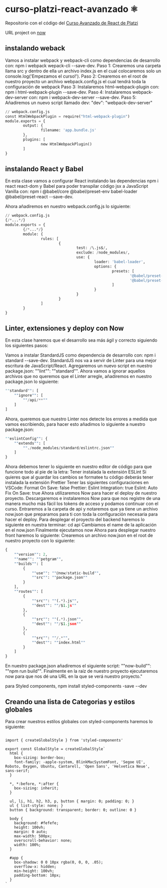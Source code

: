 # curso-platzi-react-avanzado ⚛️

Repositorio con el código del [Curso Avanzado de React de Platzi](https://platzi.com/cursos/react-avanzado/)

URL project on [now](https://cursoreactavanzado.now.sh/)

## instalando weback
 Vamos a instalar webpack y webpack-cli como dependencias de desarrollo con: npm i webpack wepack-cli --save-dev.
Paso 1: Crearemos una carpeta llama src y dentro de ella un archivo index.js en el cual colocaremos solo un console.log('Empezamos el curso!').
Paso 2: Crearemos en el root de nuestro proyecto un archivo webpack.config.js el cual tendrá toda la configuración de webpack
Paso 3: Instalaremos html-webpack-plugin con: npm i html-webpack-plugin --save-dev.
Paso 4: Instalaremos webpack-dev-server con: npm i webpack-dev-server --save-dev.
Paso 5: Añadiremos un nuevo script llamado dev: "dev": "webpack-dev-server"

```python
// webpack.config.js
const HtmlWebpackPlugin = require("html-webpack-plugin")
module.exports = {
        output: {
                filename: 'app.bundle.js'
        },
        plugins: [
                new HtmlWebpackPlugin()
        ]
}
```

## instalando React y Babel

En esta clase vamos a configurar React instalando las dependencias npm i react react-dom y Babel para poder transpilar código jsx a JavaScript Vanilla con: npm i @babel/core @babel/preset-env babel-loader @babel/preset-react --save-dev.

Ahora añadiremos en nuestro webpack.config.js lo siguiente:

```python
// webpack.config.js
{/*...*/}
module.exports = {
        {/*...*/}
        module: {
                rules: [
                        {
                                test: /\.js$/,
                                exclude: /node_modules/,
                                use: {
                                        loader: 'babel-loader',
                                        options: {
                                                presets: [
                                                        '@babel/preset-env',
                                                        '@babel/preset-react'
                                                ]
                                        }
                                }
                        }
                ]
        }
}
```


## Linter, extensiones y deploy con Now
En esta clase haremos que el desarrollo sea más ágil y correcto siguiendo los siguientes pasos:

Vamos a instalar StandardJS como dependencia de desarrollo con: npm i standard --save-dev. StandardJS nos va a servir de Linter para una mejor escritura de JavaScript/React.
Agregaremos un nuevo script en nuestro package.json: ""lint"": ""standard"".
Ahora vamos a ignorar aquellos archivos que no queremos que el Linter arregle, añadiremos en nuestro package.json lo siguiente:
```python
""standard"": [
	""ignore"": [
		""/api/**""
	]
]
```
Ahora, queremos que nuestro Linter nos detecte los errores a medida que vamos escribiendo, para hacer esto añadimos lo siguiente a nuestro package.json:
```python
""eslintConfig"": {
	""extends"": [
		""./node_modules/standard/eslintrc.json""
	]
}
```
Ahora debemos tener lo siguiente en nuestro editor de código para que funcione todo al pie de la letra:
Tener instalada la extensión ESLint
Si quieres que al guardar los cambios se formatee tu código deberás tener instalada la extensión Prettier
Tener las siguientes configuraciones en VSCode:
Format On Save: false
Prettier: Eslint Integration: true
Eslint: Auto Fix On Save: true
Ahora utilizaremos Now para hacer el deploy de nuestro proyecto.
Descargaremos e instalaremos Now para que nos registre de una manera mucho más fácil los tokens de acceso y podamos continuar con el curso.
Entraremos a la carpeta de api y notaremos que ya tiene un archivo now.json que preparamos para ti con toda la configuración necesaria para hacer el deploy.
Para desplegar el proyecto del backend haremos lo siguiente en nuestra terminar:
cd api
Cambiamos el name de la aplicación en el now.json
Finalmente ejecutamos now
Ahora para desplegar nuestro front haremos lo siguiente:
Crearemos un archivo now.json en el root de nuestro proyecto con lo siguiente:
```python
{
	""version"": 2,
	""name"": ""petgram"",
	""builds"": [
		{
			""use"": ""@now/static-build"",
			""src"": ""package.json""
		}
	],
	""routes"": [
		{
			""src"": ""(.*).js"",
			""dest"": ""/$1.js""
		},
		{
			""src"": ""(.*).json"",
			""dest"": ""/$1.json""
		},
		{
			""src"": ""/.*"",
			""dest"": ""index.html""
		}
	]
}
```
En nuestro package.json añadiremos el siguiente script: ""now-build"": ""npm run build"".
Finalmente en la raíz de nuestro proyecto ejecutaremos now para que nos dé una URL en la que se verá nuestro proyecto."

para Styled components, npm install styled-components -save --dev

## Creando una lista de Categorias y estilos globales
Para crear nuestros estilos globales con styled-components haremos lo siguiente:

```phton

import { createGlobalStyle } from 'styled-components'

export const GlobalStyle = createGlobalStyle`
  html {
    box-sizing: border-box;
    font-family: -apple-system, BlinkMacSystemFont, 'Segoe UI', Roboto, Oxygen, Ubuntu, Cantarell, 'Open Sans', 'Helvetica Neue', sans-serif;
  }

  *, *:before, *:after {
    box-sizing: inherit;
  }

  ul, li, h1, h2, h3, p, button { margin: 0; padding: 0; }
  ul { list-style: none; }
  button { background: transparent; border: 0; outline: 0 }

  body {
    background: #fefefe;
    height: 100vh;
    margin: 0 auto;
    max-width: 500px;
    overscroll-behavior: none;
    width: 100%; 
  }

  #app {
    box-shadow: 0 0 10px rgba(0, 0, 0, .05);
    overflow-x: hidden;
    min-height: 100vh;
    padding-bottom: 10px;
  }
`
```